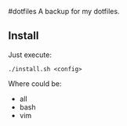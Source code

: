 #dotfiles
A backup for my dotfiles.

## Install
Just execute:
```
./install.sh <config>
```
Where <config> could be:
* all
* bash
* vim
